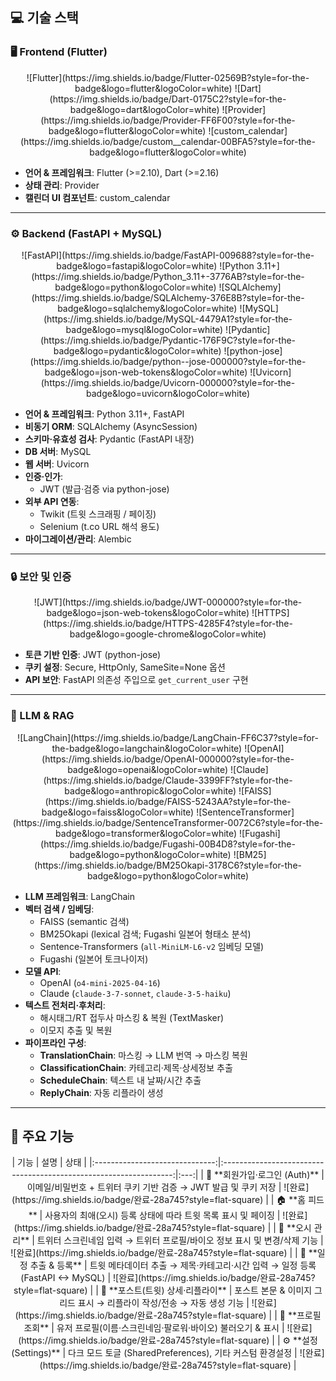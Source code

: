 ## 💻 기술 스택

### 🖥️ Frontend (Flutter)
<div align="center">
![Flutter](https://img.shields.io/badge/Flutter-02569B?style=for-the-badge&logo=flutter&logoColor=white) ![Dart](https://img.shields.io/badge/Dart-0175C2?style=for-the-badge&logo=dart&logoColor=white) ![Provider](https://img.shields.io/badge/Provider-FF6F00?style=for-the-badge&logo=flutter&logoColor=white) ![custom_calendar](https://img.shields.io/badge/custom__calendar-00BFA5?style=for-the-badge&logo=flutter&logoColor=white)
</div>

- **언어 & 프레임워크**: Flutter (>=2.10), Dart (>=2.16)  
- **상태 관리**: Provider  
- **캘린더 UI 컴포넌트**: custom_calendar  

---

### ⚙️ Backend (FastAPI + MySQL)
<div align="center">
![FastAPI](https://img.shields.io/badge/FastAPI-009688?style=for-the-badge&logo=fastapi&logoColor=white) ![Python 3.11+](https://img.shields.io/badge/Python_3.11+-3776AB?style=for-the-badge&logo=python&logoColor=white) ![SQLAlchemy](https://img.shields.io/badge/SQLAlchemy-376E8B?style=for-the-badge&logo=sqlalchemy&logoColor=white) ![MySQL](https://img.shields.io/badge/MySQL-4479A1?style=for-the-badge&logo=mysql&logoColor=white) ![Pydantic](https://img.shields.io/badge/Pydantic-176F9C?style=for-the-badge&logo=pydantic&logoColor=white) ![python-jose](https://img.shields.io/badge/python--jose-000000?style=for-the-badge&logo=json-web-tokens&logoColor=white) ![Uvicorn](https://img.shields.io/badge/Uvicorn-000000?style=for-the-badge&logo=uvicorn&logoColor=white)
</div>

- **언어 & 프레임워크**: Python 3.11+, FastAPI  
- **비동기 ORM**: SQLAlchemy (AsyncSession)  
- **스키마·유효성 검사**: Pydantic (FastAPI 내장)  
- **DB 서버**: MySQL  
- **웹 서버**: Uvicorn  
- **인증·인가**:  
  - JWT (발급·검증 via python-jose)  
- **외부 API 연동**:  
  - Twikit (트윗 스크래핑 / 페이징)  
  - Selenium (t.co URL 해석 용도)  
- **마이그레이션/관리**: Alembic  

---

### 🔒 보안 및 인증
<div align="center">
![JWT](https://img.shields.io/badge/JWT-000000?style=for-the-badge&logo=json-web-tokens&logoColor=white) ![HTTPS](https://img.shields.io/badge/HTTPS-4285F4?style=for-the-badge&logo=google-chrome&logoColor=white)
</div>

- **토큰 기반 인증**: JWT (python-jose)  
- **쿠키 설정**: Secure, HttpOnly, SameSite=None 옵션  
- **API 보안**: FastAPI 의존성 주입으로 `get_current_user` 구현  

---

### 🤖 LLM & RAG
<div align="center">
![LangChain](https://img.shields.io/badge/LangChain-FF6C37?style=for-the-badge&logo=langchain&logoColor=white) ![OpenAI](https://img.shields.io/badge/OpenAI-000000?style=for-the-badge&logo=openai&logoColor=white) ![Claude](https://img.shields.io/badge/Claude-3399FF?style=for-the-badge&logo=anthropic&logoColor=white) ![FAISS](https://img.shields.io/badge/FAISS-5243AA?style=for-the-badge&logo=faiss&logoColor=white) ![SentenceTransformer](https://img.shields.io/badge/SentenceTransformer-0072C6?style=for-the-badge&logo=transformer&logoColor=white) ![Fugashi](https://img.shields.io/badge/Fugashi-00B4D8?style=for-the-badge&logo=python&logoColor=white) ![BM25](https://img.shields.io/badge/BM25Okapi-3178C6?style=for-the-badge&logo=python&logoColor=white)
</div>

- **LLM 프레임워크**: LangChain  
- **벡터 검색 / 임베딩**:  
  - FAISS (semantic 검색)  
  - BM25Okapi (lexical 검색; Fugashi 일본어 형태소 분석)  
  - Sentence-Transformers (`all-MiniLM-L6-v2` 임베딩 모델)  
  - Fugashi (일본어 토크나이저)  
- **모델 API**:  
  - OpenAI (`o4-mini-2025-04-16`)  
  - Claude (`claude-3-7-sonnet`, `claude-3-5-haiku`)  
- **텍스트 전처리·후처리**:  
  - 해시태그/RT 접두사 마스킹 & 복원 (TextMasker)  
  - 이모지 추출 및 복원  
- **파이프라인 구성**:  
  - **TranslationChain**: 마스킹 → LLM 번역 → 마스킹 복원  
  - **ClassificationChain**: 카테고리·제목·상세정보 추출  
  - **ScheduleChain**: 텍스트 내 날짜/시간 추출  
  - **ReplyChain**: 자동 리플라이 생성  

---

## 🌳 주요 기능

<div align="center">
| 기능                            | 설명                                                               | 상태 |
|:------------------------------:|:-----------------------------------------------------------------:|:---:|
| 🔐 **회원가입·로그인 (Auth)**    | 이메일/비밀번호 + 트위터 쿠키 기반 검증 → JWT 발급 및 쿠키 저장        | ![완료](https://img.shields.io/badge/완료-28a745?style=flat-square) |
| 🏠 **홈 피드**                  | 사용자의 최애(오시) 등록 상태에 따라 트윗 목록 표시 및 페이징                | ![완료](https://img.shields.io/badge/완료-28a745?style=flat-square) |
| 💖 **오시 관리**               | 트위터 스크린네임 입력 → 트위터 프로필/바이오 정보 표시 및 변경/삭제 기능     | ![완료](https://img.shields.io/badge/완료-28a745?style=flat-square) |
| 📆 **일정 추출 & 등록**         | 트윗 메타데이터 추출 → 제목·카테고리·시간 입력 → 일정 등록 (FastAPI ↔ MySQL) | ![완료](https://img.shields.io/badge/완료-28a745?style=flat-square) |
| 📱 **포스트(트윗) 상세·리플라이** | 포스트 본문 & 이미지 그리드 표시 → 리플라이 작성/전송 → 자동 생성 기능          | ![완료](https://img.shields.io/badge/완료-28a745?style=flat-square) |
| 👤 **프로필 조회**             | 유저 프로필(이름·스크린네임·팔로워·바이오) 불러오기 & 표시            | ![완료](https://img.shields.io/badge/완료-28a745?style=flat-square) |
| ⚙️ **설정 (Settings)**          | 다크 모드 토글 (SharedPreferences), 기타 커스텀 환경설정                  | ![완료](https://img.shields.io/badge/완료-28a745?style=flat-square) |
</div>
